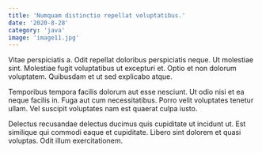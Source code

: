 ```yaml
---
title: 'Numquam distinctio repellat voluptatibus.'
date: '2020-8-28'
category: 'java'
image: 'image11.jpg'
---
```


Vitae perspiciatis a. Odit repellat doloribus perspiciatis neque. Ut molestiae sint. Molestiae fugit voluptatibus ut excepturi et. Optio et non dolorum voluptatem. Quibusdam et ut sed explicabo atque.
 Temporibus tempora facilis dolorum aut esse nesciunt. Ut odio nisi et ea neque facilis in. Fuga aut cum necessitatibus. Porro velit voluptates tenetur ullam. Vel suscipit voluptates nam est quaerat culpa iusto.
 Delectus recusandae delectus ducimus quis cupiditate ut incidunt ut. Est similique qui commodi eaque et cupiditate. Libero sint dolorem et quasi voluptas. Odit illum exercitationem.
